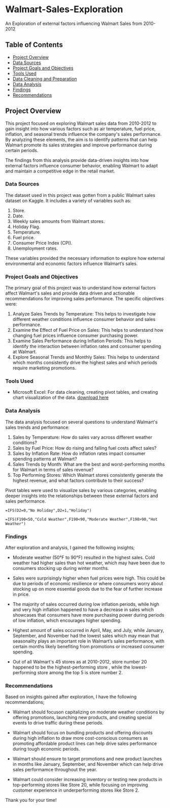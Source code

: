 # Walmart-Sales-Exploration
An Exploration of external factors influencing Walmart Sales from 2010-2012

## Table of Contents

- [Project Overview](#project-overview)
- [Data Sources](#data-sources)
- [Project Goals and Objectives](#project-goals-and-objectives)
- [Tools Used](#tools-used)
- [Data Cleaning and Preparation](#data-cleaning-and-preparation)
- [Data Analysis](#data-analysis)
- [Findings](#findings)
- [Recommendations](#recommendations)


## Project Overview

This project focused on exploring Walmart sales data from 2010-2012 to gain insight into how various factors such as air temperature, fuel price, inflation, and seasonal trends influence the company's sales performance. By analyzing these elements, the aim is to identify patterns that can help Walmart promote its sales strategies and improve performance during certain periods.

The findings from this analysis provide data-driven insights into how external factors influence consumer behavior, enabling Walmart to adapt and maintain a competitive edge in the retail market.

### Data Sources

The dataset used in this project was gotten from a public Walmart sales dataset on Kaggle. It includes a variety of variables such as:

1. Store.
2. Date.
3. Weekly sales amounts from Walmart stores.
4. Holiday Flag.
5. Temperature.
6. Fuel price.
7. Consumer Price Index (CPI).
8. Unemployment rates.

These variables provided the necessary information to explore how external environmental and economic factors influence Walmart’s sales.

### Project Goals and Objectives

The primary goal of this project was to understand how external factors affect Walmart's sales and provide data driven and actionable recommendations for improving sales performance. The specific objectives were:

1. Analyze Sales Trends by Temperature: This helps to investigate how different weather conditions influence consumer behavior and sales performance.
2. Examine the Effect of Fuel Price on Sales: This helps to understand how changing fuel prices influence consumer purchasing power.
3. Examine Sales Performance during Inflation Periods: This helps to identify the interaction between inflation rates and consumer spending at Walmart.
4. Explore Seasonal Trends and Monthly Sales: This helps to understand which months consistently drive the highest sales and which periods require marketing promotions.

### Tools Used

- Microsoft Excel: For data cleaning, creating pivot tables, and creating chart visualization of the data. [download here](https://microsoft.com)

### Data Analysis

The data analysis focused on several questions to understand Walmart's sales trends and performance:

1. Sales by Temperature: How do sales vary across different weather conditions?
2. Sales by Fuel Price: How do rising and falling fuel costs affect sales?
3. Sales by Inflation Rate: How do inflation rates impact consumer spending patterns at Walmart?
4. Sales Trends by Month: What are the best and worst-performing months for Walmart in terms of sales revenue?
5. Top Performing Stores: Which Walmart stores consistently generate the highest revenue, and what factors contribute to their success?

Pivot tables were used to visualize sales by various categories, enabling deeper insights into the relationships between these external factors and sales performance.

```Excel
=IFS(D2=0,"No Holiday",D2=1,"Holiday")
```
```Excel
=IFS(F190<50,"Cold Weather",F190<90,"Moderate Weather",F190>90,"Hot Weather")
```

### Findings

After exploration and analysis, I gained the folllowing insights;

- Moderate weather (50°F to 90°F) resulted in the highest sales. Cold weather had higher sales than hot weather, which may have been due to consumers stocking up during winter months.
  
- Sales were surprisingly higher when fuel prices were high. This could be due to periods of economic resilience or where consumers worry about stocking up on more essential goods due to the fear of further increase in price.

- The majority of sales occurred during low inflation periods, while high and very high inflation happened to have a decrease in sales which showcases that consumers have more purchasing power during periods of low inflation, which encourages higher spending.

- Highest amount of sales occurred in April, May, and July, while January, September, and November had the lowest sales which may mean that seasonality plays an important role in Walmart’s sales performance, with certain months likely benefiting from promotions or increased consumer spending.

- Out of all Walmart's 45 stores as at 2010-2012, store number 20 happened to be the highest-performing store , while the lowest-performing store among the top 5 is store number 2.


### Recommendations

Based on insights gained after exploration, I have the following recommendations;

- Walmart should focuson capitalizing on moderate weather conditions by offering promotions, launching new products, and creating special events to drive traffic during these periods.

- Walmart should focus on bundling products and offering discounts during high inflation to draw more cost-conscious consumers as promoting affordable product lines can help drive sales performance during tough economic periods.

- Walmart should ensure to target promotions and new product launches in months like January, September, and November which can help drive sales performamce throughout the year.

- Walmart could consider increasing inventory or testing new products in top-performing stores like Store 20, while focusing on improving customer experience in underperforming stores like Store 2.

Thank you for your time! 
